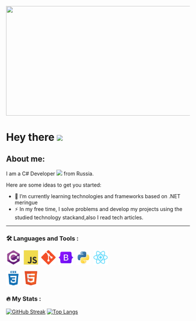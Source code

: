 <div align="center">
  <img src="https://media.giphy.com/media/v1.Y2lkPTc5MGI3NjExMGswand1d3Fud2FidmJmdzQyMnRqNDZlcmhqdTVnZTR3dGV5MXQ3MiZlcD12MV9pbnRlcm5hbF9naWZfYnlfaWQmY3Q9Zw/26tn33aiTi1jkl6H6/giphy.gif" width="600" height="300"/>
</div>
<h1>
  Hey there
  <img src="https://media.giphy.com/media/hvRJCLFzcasrR4ia7z/giphy.gif" width="30px"/>
</h1>

<h2>About me:</h2>
I am a C# Developer <img src="https://media.giphy.com/media/WUlplcMpOCEmTGBtBW/giphy.gif" width="30"> from Russia.


Here are some ideas to get you started:

-  :telescope: I’m currently learning technologies and frameworks based on .NET meringue
- :zap: In my free time, I solve problems and develop my projects using the studied technology stackand,also I read tech articles.

---
### :hammer_and_wrench: Languages and Tools :
<div>
  <img src="https://raw.githubusercontent.com/devicons/devicon/1119b9f84c0290e0f0b38982099a2bd027a48bf1/icons/csharp/csharp-original.svg" title="Charp" alt="Charp" width="40" height="40"/>&nbsp;
  <img src="https://raw.githubusercontent.com/devicons/devicon/1119b9f84c0290e0f0b38982099a2bd027a48bf1/icons/javascript/javascript-original.svg" title="Javascript" alt="Javascript" width="40" height="40"/>&nbsp;
  <img src="https://raw.githubusercontent.com/devicons/devicon/1119b9f84c0290e0f0b38982099a2bd027a48bf1/icons/git/git-original.svg" title="Git" alt="Git" width="40" height="40"/>&nbsp;
  <img src="https://raw.githubusercontent.com/devicons/devicon/1119b9f84c0290e0f0b38982099a2bd027a48bf1/icons/bootstrap/bootstrap-original.svg" title="Bootstrap" alt="Bootstrap" width="40" height="40"/>&nbsp;
  <img src="https://raw.githubusercontent.com/devicons/devicon/1119b9f84c0290e0f0b38982099a2bd027a48bf1/icons/python/python-original.svg" title="Python" alt="Python" width="40" height="40"/>&nbsp;
  <img src="https://raw.githubusercontent.com/devicons/devicon/1119b9f84c0290e0f0b38982099a2bd027a48bf1/icons/react/react-original.svg" title="React" alt="React" width="40" height="40"/>&nbsp;
  
  <img src="https://github.com/devicons/devicon/blob/master/icons/css3/css3-plain-wordmark.svg"  title="CSS3" alt="CSS" width="40" height="40"/>&nbsp;
  <img src="https://github.com/devicons/devicon/blob/master/icons/html5/html5-original.svg" title="HTML5" alt="HTML" width="40" height="40"/>&nbsp;

### :fire: My Stats :
[![GitHub Streak](http://github-readme-streak-stats.herokuapp.com?user=ITDrago&theme=dark&background=000000)](https://git.io/streak-stats)
[![Top Langs](https://github-readme-stats.vercel.app/api/top-langs/?username=ITDrago&layout=compact&theme=vision-friendly-dark)](https://github.com/anuraghazra/github-readme-stats)
